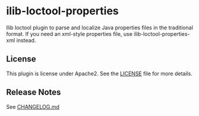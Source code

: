 # ilib-loctool-properties

Ilib loctool plugin to parse and localize Java properties files in the traditional format.
If you need an xml-style properties file, use ilib-loctool-properties-xml instead.

## License

This plugin is license under Apache2. See the [LICENSE](./LICENSE)
file for more details.

## Release Notes

See [CHANGELOG.md](./CHANGELOG.md)
